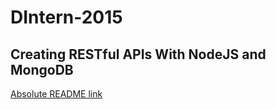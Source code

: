 # DIntern-2015
## Creating RESTful APIs With NodeJS and MongoDB

[Absolute README link](http://adrianmejia.com/blog/2014/10/01/creating-a-restful-api-tutorial-with-nodejs-and-mongodb/)

